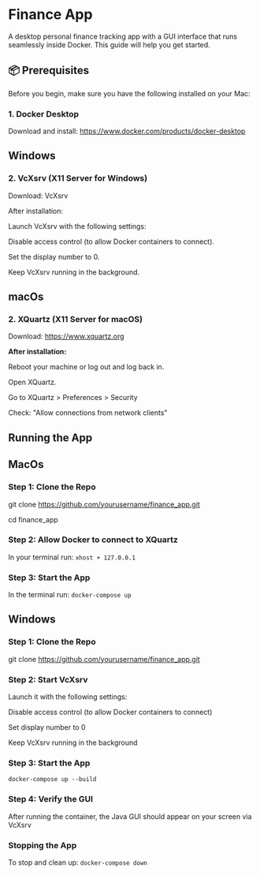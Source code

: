 # Finance App
A desktop personal finance tracking app with a GUI interface that runs seamlessly inside Docker. 
This guide will help you get started.

## 📦 Prerequisites
Before you begin, make sure you have the following installed on your Mac:

### 1. Docker Desktop
   Download and install: https://www.docker.com/products/docker-desktop

   ## Windows
      
   ### 2. VcXsrv (X11 Server for Windows)
   Download: VcXsrv
   
   After installation:
   
   Launch VcXsrv with the following settings:
   
   Disable access control (to allow Docker containers to connect).
   
   Set the display number to 0.
   
   Keep VcXsrv running in the background.

   ## macOs 

   ### 2. XQuartz (X11 Server for macOS)
   Download: https://www.xquartz.org

**After installation:**

Reboot your machine or log out and log back in.

Open XQuartz.

Go to XQuartz > Preferences > Security

Check: "Allow connections from network clients"

## Running the App

## MacOs 

   ### Step 1: Clone the Repo
   git clone https://github.com/yourusername/finance_app.git
   
   cd finance_app
   
   ### Step 2: Allow Docker to connect to XQuartz
   In your terminal run:
   `xhost + 127.0.0.1`
   
   ### Step 3: Start the App
   In the terminal run:
   `docker-compose up`

## Windows

   ### Step 1: Clone the Repo
   git clone https://github.com/yourusername/finance_app.git

   ### Step 2: Start VcXsrv
   Launch it with the following settings:
   
   Disable access control (to allow Docker containers to connect)
   
   Set display number to 0
   
   Keep VcXsrv running in the background

   ### Step 3: Start the App
   `docker-compose up --build`

   ### Step 4: Verify the GUI
   After running the container, the Java GUI should appear on your screen via VcXsrv
   

   

### Stopping the App
To stop and clean up:
`docker-compose down`


